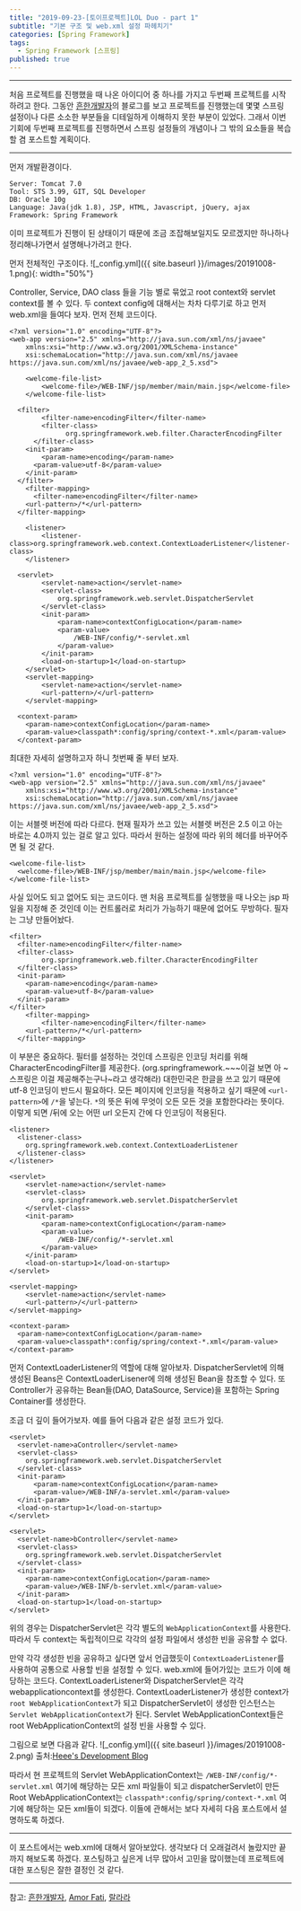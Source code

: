 ```yaml
---
title: "2019-09-23-[토이프로젝트]LOL Duo - part 1"
subtitle: "기본 구조 및 web.xml 설정 파헤치기"
categories: [Spring Framework]
tags:
  - Spring Framework [스프링]
published: true
---
```


***
처음 프로젝트를 진행했을 때 나온 아이디어 중 하나를 가지고 두번째 프로젝트를 시작하려고 한다. 그동안 [흔한개발자](https://addio3305.tistory.com/)의 블로그를 보고 프로젝트를 진행했는데 몇몇 스프링 설정이나 다른 소소한 부분들을 디테일하게 이해하지 못한 부분이 있었다. 그래서 이번 기회에 두번째 프로젝트를 진행하면서 스프링 설정들의 개념이나 그 밖의 요소들을 복습할 겸 포스트할 계획이다.

***

먼저 개발환경이다.
```
Server: Tomcat 7.0
Tool: STS 3.99, GIT, SQL Developer
DB: Oracle 10g
Language: Java(jdk 1.8), JSP, HTML, Javascript, jQuery, ajax
Framework: Spring Framework
```

이미 프로젝트가 진행이 된 상태이기 때문에 조금 조잡해보일지도 모르겠지만 하나하나 정리해나가면서 설명해나가려고 한다.

먼저 전체적인 구조이다.
![_config.yml]({{ site.baseurl }}/images/20191008-1.png){: width="50%"}

Controller, Service, DAO class 들을 기능 별로 묶었고 root context와 servlet context를 볼 수 있다. 두 context config에 대해서는 차차 다루기로 하고 먼저 web.xml을 들여다 보자. 먼저 전체 코드이다.

```
<?xml version="1.0" encoding="UTF-8"?>
<web-app version="2.5" xmlns="http://java.sun.com/xml/ns/javaee"         
	xmlns:xsi="http://www.w3.org/2001/XMLSchema-instance"
	xsi:schemaLocation="http://java.sun.com/xml/ns/javaee https://java.sun.com/xml/ns/javaee/web-app_2_5.xsd">

	<welcome-file-list>
		<welcome-file>/WEB-INF/jsp/member/main/main.jsp</welcome-file>
	</welcome-file-list>

  <filter>
		<filter-name>encodingFilter</filter-name>
    	<filter-class>
			  org.springframework.web.filter.CharacterEncodingFilter
      </filter-class>
    <init-param>
    	<param-name>encoding</param-name>
      <param-value>utf-8</param-value>
    </init-param>
  </filter>
	<filter-mapping>
	  <filter-name>encodingFilter</filter-name>
    <url-pattern>/*</url-pattern>
  </filter-mapping>

  	<listener>
    	<listener-class>org.springframework.web.context.ContextLoaderListener</listener-class>
  	</listener>

  <servlet>
		<servlet-name>action</servlet-name>
		<servlet-class>
			org.springframework.web.servlet.DispatcherServlet
		</servlet-class>
		<init-param>
			<param-name>contextConfigLocation</param-name>
			<param-value>
				/WEB-INF/config/*-servlet.xml
			</param-value>
		</init-param>
		<load-on-startup>1</load-on-startup>
	</servlet>
	<servlet-mapping>
		<servlet-name>action</servlet-name>
		<url-pattern>/</url-pattern>
	</servlet-mapping>

  <context-param>
    <param-name>contextConfigLocation</param-name>
    <param-value>classpath*:config/spring/context-*.xml</param-value>
  </context-param>
```

최대한 자세히 설명하고자 하니 첫번째 줄 부터 보자.

```
<?xml version="1.0" encoding="UTF-8"?>
<web-app version="2.5" xmlns="http://java.sun.com/xml/ns/javaee"         
	xmlns:xsi="http://www.w3.org/2001/XMLSchema-instance"
	xsi:schemaLocation="http://java.sun.com/xml/ns/javaee https://java.sun.com/xml/ns/javaee/web-app_2_5.xsd">
```

이는 서블렛 버전에 따라 다르다. 현재 필자가 쓰고 있는 서블렛 버전은 2.5 이고 아는 바로는 4.0까지 있는 걸로 알고 있다. 따라서 원하는 설정에 따라 위의 헤더를 바꾸어주면 될 것 같다.

```
<welcome-file-list>
  <welcome-file>/WEB-INF/jsp/member/main/main.jsp</welcome-file>
</welcome-file-list>
```

사실 있어도 되고 없어도 되는 코드이다. 맨 처음 프로젝트를 실행했을 때 나오는 jsp 파일을 지정해 준 것인데 이는 컨트롤러로 처리가 가능하기 때문에 없어도 무방하다. 필자는 그냥 만들어놨다.

```
<filter>
  <filter-name>encodingFilter</filter-name>
  <filter-class>
		org.springframework.web.filter.CharacterEncodingFilter
  </filter-class>
  <init-param>
    <param-name>encoding</param-name>
    <param-value>utf-8</param-value>
  </init-param>
</filter>
	<filter-mapping>
		<filter-name>encodingFilter</filter-name>
    <url-pattern>/*</url-pattern>
  </filter-mapping>
```

이 부분은 중요하다.
필터를 설정하는 것인데 스프링은 인코딩 처리를 위해 CharacterEncodingFilter를 제공한다.
(org.springframework.~~~이걸 보면 아 ~ 스프링은 이걸 제공해주는구나~라고 생각해라) 대한민국은 한글을 쓰고 있기 때문에 utf-8 인코딩이 반드시 필요하다. 모든 페이지에 인코딩을 적용하고 싶기 때문에 `<url-pattern>`에 `/*`을 넣는다. `*`의 뜻은 뒤에 무엇이 오든 모든 것을 포함한다라는 뜻이다. 이렇게 되면 /뒤에 오는 어떤 url 오든지 간에 다 인코딩이 적용된다.

```
<listener>
  <listener-class>
    org.springframework.web.context.ContextLoaderListener
  </listener-class>
</listener>

<servlet>
	<servlet-name>action</servlet-name>
	<servlet-class>
		org.springframework.web.servlet.DispatcherServlet
	</servlet-class>
	<init-param>
		<param-name>contextConfigLocation</param-name>
		<param-value>
			/WEB-INF/config/*-servlet.xml
		</param-value>
	</init-param>
	<load-on-startup>1</load-on-startup>
</servlet>

<servlet-mapping>
	<servlet-name>action</servlet-name>
	<url-pattern>/</url-pattern>
</servlet-mapping>

<context-param>
  <param-name>contextConfigLocation</param-name>
  <param-value>classpath*:config/spring/context-*.xml</param-value>
</context-param>
```

먼저 ContextLoaderListener의 역할에 대해 알아보자. DispatcherServlet에 의해 생성된 Beans은 ContextLoaderLisener에 의해 생성된 Bean을 참조할 수 있다. 또 Controller가 공유하는 Bean들(DAO, DataSource, Service)을 포함하는 Spring Container를 생성한다.

조금 더 깊이 들어가보자. 예를 들어 다음과 같은 설정 코드가 있다.

```
<servlet>
  <servlet-name>aController</servlet-name>
  <servlet-class>
    org.springframework.web.servlet.DispatcherServlet
  </servlet-class>
  <init-param>
	  <param-name>contextConfigLocation</param-name>
	  <param-value>/WEB-INF/a-servlet.xml</param-value>
  </init-param>
  <load-on-startup>1</load-on-startup>
</servlet>

<servlet>
  <servlet-name>bController</servlet-name>
  <servlet-class>
    org.springframework.web.servlet.DispatcherServlet
  </servlet-class>
  <init-param>
    <param-name>contextConfigLocation</param-name>
    <param-value>/WEB-INF/b-servlet.xml</param-value>
  </init-param>
  <load-on-startup>1</load-on-startup>
</servlet>
```

위의 경우는 DispatcherServlet은 각각 별도의 `WebApplicationContext`를 사용한다. 따라서 두 context는 독립적이므로 각각의 설정 파일에서 생성한 빈을 공유할 수 없다.

만약 각각 생성한 빈을 공유하고 싶다면 앞서 언급했듯이 `ContextLoaderListener`를 사용하여 공통으로 사용할 빈을 설정할 수 있다. web.xml에 들어가있는 코드가 이에 해당하는 코드다. ContextLoaderListener와 DispatcherServlet은 각각 webapplicationcontext를 생성한다. ContextLoaderListener가 생성한 context가 `root WebApplicationContext`가 되고 DispatcherServlet이 생성한 인스턴스는 `Servlet WebApplicationContext`가 된다. Servlet WebApplicationContext들은 root WebApplicationContext의 설정 빈을 사용할 수 있다.

그림으로 보면 다음과 같다.
![_config.yml]({{ site.baseurl }}/images/20191008-2.png)
출처:[Heee's Development Blog](https://gmlwjd9405.github.io/)

따라서 현 프로젝트의 Servlet WebApplicationContext는 `/WEB-INF/config/*-servlet.xml` 여기에 해당하는 모든 xml 파일들이 되고 dispatcherServlet이 만든 Root WebApplicationContext는 `classpath*:config/spring/context-*.xml` 여기에 해당하는 모든 xml들이 되겠다. 이들에 관해서는 보다 자세히 다음 포스트에서 설명하도록 하겠다.

***
이 포스트에서는 web.xml에 대해서 알아보았다. 생각보다 더 오래걸려서 놀랐지만 끝까지 해보도록 하겠다. 포스팅하고 싶은게 너무 많아서 고민을 많이했는데 프로젝트에 대한 포스팅은 잘한 결정인 것 같다.

***

참고: [흔한개발자](https://addio3305.tistory.com/), [Amor Fati](https://nice2049.tistory.com/entry/spring-rootContext-%EA%B7%B8%EB%A6%AC%EA%B3%A0-servletContext-%EB%8C%80%ED%95%B4%EC%84%9C), [랄라라](https://unabated.tistory.com/entry/%EC%8A%A4%ED%94%84%EB%A7%81-ContextLoaderListener-%EC%9D%98-%EC%97%AD%ED%95%A0)
